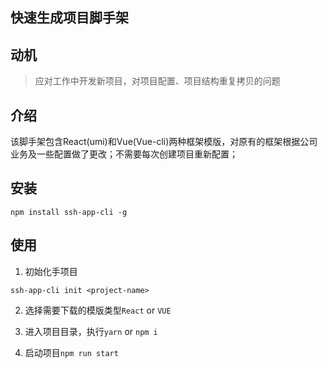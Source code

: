 ## 快速生成项目脚手架

## 动机
> 应对工作中开发新项目，对项目配置、项目结构重复拷贝的问题

## 介绍
该脚手架包含React(umi)和Vue(Vue-cli)两种框架模版，对原有的框架根据公司业务及一些配置做了更改；不需要每次创建项目重新配置；

## 安装
```
npm install ssh-app-cli -g
```

## 使用
1. 初始化手项目
```
ssh-app-cli init <project-name>

```
2. 选择需要下载的模版类型`React` or `VUE`

3. 进入项目目录，执行`yarn` or `npm i`

4. 启动项目`npm run start`
